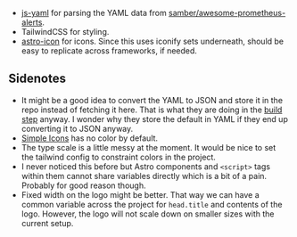 - [js-yaml](https://bundlephobia.com/package/js-yaml@4.1.0) for parsing the YAML data from [samber/awesome-prometheus-alerts](https://raw.githubusercontent.com/samber/awesome-prometheus-alerts/refs/heads/master/_data/rules.yml).
- TailwindCSS for styling.
- [astro-icon](https://www.astroicon.dev/getting-started/) for icons. Since this uses iconify sets underneath, should be easy to replicate across frameworks, if needed.

## Sidenotes
- It might be a good idea to convert the YAML to JSON and store it in the repo instead of fetching it here. That is what they are doing in the [build step](https://github.com/samber/awesome-prometheus-alerts/blob/35596c866f129e3134f7ac705e90f50002dae073/.github/workflows/dist.yml#L32) anyway. I wonder why they store the default in YAML if they end up converting it to JSON anyway.
- [Simple Icons](https://simpleicons.org/) has no color by default.
- The type scale is a little messy at the moment. It would be nice to set the tailwind config to constraint colors in the project.
- I never noticed this before but Astro components and `<script>` tags within them cannot share variables directly which is a bit of a pain. Probably for good reason though.
- Fixed width on the logo might be better. That way we can have a common variable across the project for `head.title` and contents of the logo. However, the logo will not scale down on smaller sizes with the current setup.